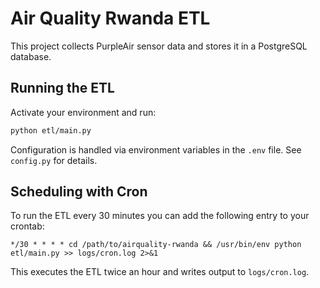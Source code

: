 # Air Quality Rwanda ETL

This project collects PurpleAir sensor data and stores it in a PostgreSQL database.

## Running the ETL

Activate your environment and run:

```bash
python etl/main.py
```

Configuration is handled via environment variables in the `.env` file. See `config.py` for details.

## Scheduling with Cron

To run the ETL every 30 minutes you can add the following entry to your crontab:

```cron
*/30 * * * * cd /path/to/airquality-rwanda && /usr/bin/env python etl/main.py >> logs/cron.log 2>&1
```

This executes the ETL twice an hour and writes output to `logs/cron.log`.
